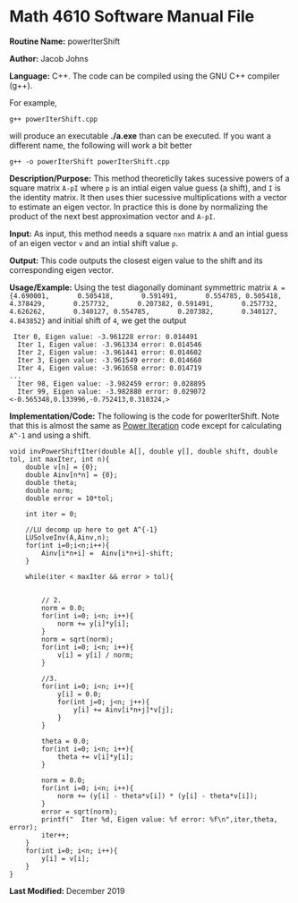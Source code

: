 # Math 4610 Software Manual File

**Routine Name:** powerIterShift

**Author:** Jacob Johns

**Language:** C++. The code can be compiled using the GNU C++ compiler (g++).

For example,

    g++ powerIterShift.cpp

will produce an executable **./a.exe** than can be executed. If you want a different name, the following will work a bit
better

    g++ -o powerIterShift powerIterShift.cpp

**Description/Purpose:** This method theoreticlly takes sucessive powers of a square matrix `A-pI` where `p` is an intial eigen value guess (a shift), and `I` is the identity matrix. It then uses thier sucessive multiplications with a vector to estimate an eigen vector. In practice this is done by normalizing the product of the next best approximation vector and `A-pI`. 

**Input:** As input, this method needs a square `nxn` matrix `A` and an intial guess of an eigen vector `v` and an intial shift value `p`.

**Output:** This code outputs the closest eigen value to the shift and its corresponding eigen vector.

**Usage/Example:** Using the test diagonally dominant symmettric matrix `A = {4.690001,       0.505418,       0.591491,       0.554785,
0.505418,       4.378429,       0.257732,       0.207382,
0.591491,       0.257732,       4.626262,       0.340127,
0.554785,       0.207382,       0.340127,       4.843852}` and initial shift of `4`, we get the output
```
 Iter 0, Eigen value: -3.961228 error: 0.014491
  Iter 1, Eigen value: -3.961334 error: 0.014546
  Iter 2, Eigen value: -3.961441 error: 0.014602
  Iter 3, Eigen value: -3.961549 error: 0.014660
  Iter 4, Eigen value: -3.961658 error: 0.014719
...
  Iter 98, Eigen value: -3.982459 error: 0.028895
  Iter 99, Eigen value: -3.982880 error: 0.029072
<-0.565348,0.133996,-0.752413,0.310324,>
```

**Implementation/Code:** The following is the code for powerIterShift. Note that this is almost the same as [Power Iteration](https://github.com/jakeat555/math4610/blob/master/SoftwareManual/powerIter.md) code except for calculating `A^-1` and using a shift.
```
void invPowerShiftIter(double A[], double y[], double shift, double tol, int maxIter, int n){
	double v[n] = {0};
	double Ainv[n*n] = {0};
	double theta;
	double norm;
	double error = 10*tol;
	
	int iter = 0;
	
	//LU decomp up here to get A^{-1}
	LUSolveInv(A,Ainv,n);
	for(int i=0;i<n;i++){
		Ainv[i*n+i] =  Ainv[i*n+i]-shift;
	}
		
	while(iter < maxIter && error > tol){
		
		
		// 2.
		norm = 0.0;
		for(int i=0; i<n; i++){
			norm += y[i]*y[i];
		}
		norm = sqrt(norm);
		for(int i=0; i<n; i++){
			v[i] = y[i] / norm;
		}
		
		//3.
		for(int i=0; i<n; i++){
			y[i] = 0.0;
			for(int j=0; j<n; j++){
				y[i] += Ainv[i*n+j]*v[j];
			}
		}

		theta = 0.0;
		for(int i=0; i<n; i++){
			theta += v[i]*y[i];
		}
		
		norm = 0.0;
		for(int i=0; i<n; i++){
			norm += (y[i] - theta*v[i]) * (y[i] - theta*v[i]);
		}
		error = sqrt(norm);
		printf("  Iter %d, Eigen value: %f error: %f\n",iter,theta, error);
		iter++;
	}
	for(int i=0; i<n; i++){
		y[i] = v[i];
	}	
}
```


**Last Modified:** December 2019
